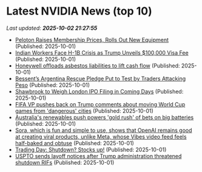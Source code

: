 # Latest NVIDIA News (top 10)
_Last updated: **2025-10-02 21:27:55**_

- [Peloton Raises Membership Prices, Rolls Out New Equipment](https://biztoc.com/x/dd3fd5c1b34e2b42) (Published: 2025-10-01)
- [Indian Workers Face H-1B Crisis as Trump Unveils $100,000 Visa Fee](https://biztoc.com/x/8b7830e7f82e0769) (Published: 2025-10-01)
- [Honeywell offloads asbestos liabilities to lift cash flow](https://biztoc.com/x/1903e482354cd5e2) (Published: 2025-10-01)
- [Bessent’s Argentina Rescue Pledge Put to Test by Traders Attacking Peso](https://biztoc.com/x/00982c74c5811f4d) (Published: 2025-10-01)
- [Shawbrook to Weigh London IPO Filing in Coming Days](https://biztoc.com/x/c87b10bd716b12e8) (Published: 2025-10-01)
- [FIFA VP pushes back on Trump comments about moving World Cup games from 'dangerous' cities](https://biztoc.com/x/207c844083d8bcf6) (Published: 2025-10-01)
- [Australia's renewables push powers 'gold rush' of bets on big batteries](https://biztoc.com/x/ea65ffafe0da68eb) (Published: 2025-10-01)
- [Sora, which is fun and simple to use, shows that OpenAI remains good at creating viral products, unlike Meta, whose Vibes video feed feels half-baked and obtuse](https://biztoc.com/x/58518e0c308af6ff) (Published: 2025-10-01)
- [Trading Day: Shutdown? Stocks up!](https://biztoc.com/x/bd2ed60e646d5725) (Published: 2025-10-01)
- [USPTO sends layoff notices after Trump administration threatened shutdown RIFs](https://biztoc.com/x/75dd978fe45143eb) (Published: 2025-10-01)
